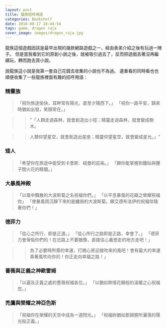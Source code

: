 ```yaml
---
layout: post
title: 龍族招呼用語
categories: Bookshelf
date: 2016-08-17 18:44:54
tags: game, dragon raja
cover_image: images/dragon_raja.jpg
---
```


龍族這個遊戲因該是最早出現的幾款網路遊戲之一，經由表弟介紹之後有玩過一陣子。
但是當我看到它的原創小說之後，就被吸引過去了，反而把遊戲丟著沒再繼續玩，轉而跑去買小說。

說龍族這小說是我第一套自己花錢去收集的小說也不為過。
邊重看的同時看也也順便收集了一些龍族裡面有趣的招呼用語：

### 精靈族
> 「祝你旅途愉快，耳畔常有陽光，直至夕陽西下。」
> 「祝你一路平安，歸來時猶如出發，笑顏常在。」

>> "「人類走過森林，就會創造出小徑；精靈走過森林，就會變成樹木。

>> 人類仰望星空，就會創造出星座；精靈仰望星空，就會變成星光。」"

### 矮人
> 「希望你在旅途中能受到卡里斯．紐曼的庇祐。」
> 「願你能掌握到鐵砧與錘子間火花的精髓。」

### 大暴風神殿
> 「以風中飄散的大波斯菊之名祝福你們。」
> 「以平息暴風的花瓣之榮耀祝福你」
> 「使暴風雨沉靜下來的是纖弱的大波斯菊。願艾德布洛伊的祝福伴隨著你們！」

### 德菲力
> 「從心之所行，即是正道。」
> 「從心所行之路即是正路，幸會了。」
> 「德菲力會保佑你們的！在岔路上不要猶豫，直接往心裏想走的地方走吧！」

>> 為了必要時所需的幸運，打開心房迎接吹來的風吧！會有最大的幸運乘著風吹向你的！你正走向幸福之路！」
### 薔薇與正義之神歐雷姆
> 「以遍及正義之處的薔薇祝福各位。」
> 「以猶如熱情花瓣般的溫暖之心祝福您。」

### 禿鷹與榮耀之神亞色斯
> 「祝福你在榮耀的天空中成為一道閃光。」
> 「祝福妳猶如那翅膀所灑落的陽光般正義。」